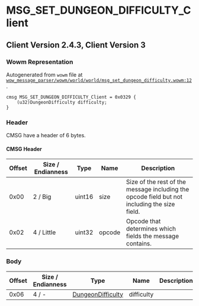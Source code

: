 # MSG_SET_DUNGEON_DIFFICULTY_Client

## Client Version 2.4.3, Client Version 3

### Wowm Representation

Autogenerated from `wowm` file at [`wow_message_parser/wowm/world/world/msg_set_dungeon_difficulty.wowm:12`](https://github.com/gtker/wow_messages/tree/main/wow_message_parser/wowm/world/world/msg_set_dungeon_difficulty.wowm#L12).
```rust,ignore
cmsg MSG_SET_DUNGEON_DIFFICULTY_Client = 0x0329 {
    (u32)DungeonDifficulty difficulty;
}
```
### Header

CMSG have a header of 6 bytes.

#### CMSG Header

| Offset | Size / Endianness | Type   | Name   | Description |
| ------ | ----------------- | ------ | ------ | ----------- |
| 0x00   | 2 / Big           | uint16 | size   | Size of the rest of the message including the opcode field but not including the size field.|
| 0x02   | 4 / Little        | uint32 | opcode | Opcode that determines which fields the message contains.|

### Body

| Offset | Size / Endianness | Type | Name | Description | Comment |
| ------ | ----------------- | ---- | ---- | ----------- | ------- |
| 0x06 | 4 / - | [DungeonDifficulty](dungeondifficulty.md) | difficulty |  |  |

